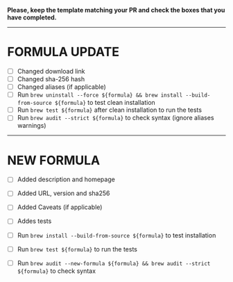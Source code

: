 **Please, keep the template matching your PR and check the boxes that you have completed.**

---

# FORMULA UPDATE

- [ ] Changed download link
- [ ] Changed sha-256 hash
- [ ] Changed aliases (if applicable)
- [ ] Run `brew uninstall --force ${formula} && brew install --build-from-source ${formula}` to test clean installation
- [ ] Run `brew test ${formula}` after clean installation to run the tests
- [ ] Run `brew audit --strict ${formula}` to check syntax (ignore aliases warnings)

---

# NEW FORMULA

- [ ] Added description and homepage
- [ ] Added URL, version and sha256
- [ ] Added Caveats (if applicable)
- [ ] Addes tests
- [ ] Run `brew install --build-from-source ${formula}` to test installation
- [ ] Run `brew test ${formula}` to run the tests
- [ ] Run `brew audit --new-formula ${formula} && brew audit --strict ${formula}` to check syntax

